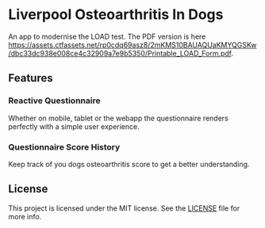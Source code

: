 # Liverpool Osteoarthritis In Dogs

An app to modernise the LOAD test. The PDF version is here https://assets.ctfassets.net/rp0cdq69asz8/2mKMS10BAUAQUaKMYQGSKw/dbc33dc938e008ce4c32909a7e9b5350/Printable_LOAD_Form.pdf.

## Features

### Reactive Questionnaire
Whether on mobile, tablet or the webapp the questionnaire renders perfectly with a simple user experience.

### Questionnaire Score History
Keep track of you dogs osteoarthritis score to get a better understanding.

## License

This project is licensed under the MIT license. See the [LICENSE](../LICENSE) file for more info.
